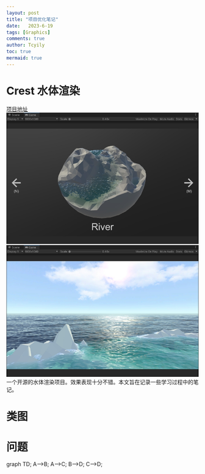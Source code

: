 ```yaml
---
layout: post
title: "项目优化笔记"
date:   2023-6-19
tags: [Graphics]
comments: true
author: Tcyily
toc: true 
mermaid: true
---
```


# Crest 水体渲染
[项目地址](https://github.com/wave-harmonic/crest)
![运行表现01](https://raw.githubusercontent.com/Tcyily/Tcyily.github.io/master/_res/2023-6-19-SaBongOptimizeRecord/example02.png)
![运行表现02](https://raw.githubusercontent.com/Tcyily/Tcyily.github.io/master/_res/2023-6-19-SaBongOptimizeRecord/Example01.png)
一个开源的水体渲染项目。效果表现十分不错。本文旨在记录一些学习过程中的笔记。

# 类图

# 问题

graph TD;
  A-->B;
  A-->C;
  B-->D;
  C-->D;